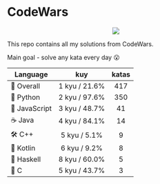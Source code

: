 # CodeWars

<p align="center">
  <img src="https://www.codewars.com/users/yurii_karabas/badges/large">
</p>

This repo contains all my solutions from CodeWars.

Main goal - solve any kata every day :open_mouth:

| Language                | kuy              | katas                 |
|---                      |:---:             |:---:                  |
|:dizzy: Overall          | 1 kyu / 21.6%    | 417       |
|:snake: Python           | 2 kyu / 97.6%     | 350        |
|:see_no_evil: JavaScript | 3 kyu / 48.7% | 41    |
|:coffee: Java            | 4 kyu / 84.1%       | 14          |
|:hammer_and_wrench: C++  | 5 kyu / 5.1%        | 9           |
|:seedling: Kotlin        | 6 kyu / 9.2%     | 8        |
|:link: Haskell           | 8 kyu / 60.0%    | 5       |
|:wrench: C               | 5 kyu / 43.7%          | 3             |
